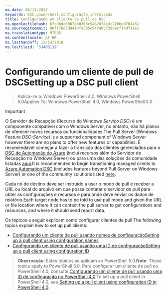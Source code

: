 ```yaml
---
ms.date: 06/12/2017
keywords: DSC,powershell,configuração,instalação
title: Configurando um cliente de pull de DSC
ms.openlocfilehash: b7cd6dc0087eb8368c5467df4c3c7266ed704451
ms.sourcegitcommit: 00ff76d7d9414fe585c04740b739b9cf14d711e1
ms.translationtype: MTE95
ms.contentlocale: pt-BR
ms.lasthandoff: 12/14/2018
ms.locfileid: "53400119"
---
```

# <a name="setting-up-a-dsc-pull-client"></a><span data-ttu-id="d5c35-103">Configurando um cliente de pull de DSC</span><span class="sxs-lookup"><span data-stu-id="d5c35-103">Setting up a DSC pull client</span></span>

> <span data-ttu-id="d5c35-104">Aplica-se a: Windows PowerShell 4.0, Windows PowerShell 5.0</span><span class="sxs-lookup"><span data-stu-id="d5c35-104">Applies To: Windows PowerShell 4.0, Windows PowerShell 5.0</span></span>

> [!IMPORTANT]
> <span data-ttu-id="d5c35-105">O Servidor de Recepção (Recurso do Windows *Serviço DSC*) é um componente compatível com o Windows Server, no entanto, não há planos de oferecer novos recursos ou funcionalidades.</span><span class="sxs-lookup"><span data-stu-id="d5c35-105">The Pull Server (Windows Feature *DSC-Service*) is a supported component of Windows Server however there are no plans to offer new features or capabilities.</span></span> <span data-ttu-id="d5c35-106">É recomendável começar a fazer a transição dos clientes gerenciados para o [DSC de Automação do Azure](/azure/automation/automation-dsc-getting-started) (inclui recursos além do Servidor de Recepção no Windows Server) ou para uma das soluções da comunidade listadas [aqui](pullserver.md#community-solutions-for-pull-service).</span><span class="sxs-lookup"><span data-stu-id="d5c35-106">It is recommended to begin transitioning managed clients to [Azure Automation DSC](/azure/automation/automation-dsc-getting-started) (includes features beyond Pull Server on Windows Server) or one of the community solutions listed [here](pullserver.md#community-solutions-for-pull-service).</span></span>

<span data-ttu-id="d5c35-107">Cada nó de destino deve ser instruído a usar o modo de pull e receber a URL ou local do arquivo em que possa contatar o servidor de pull para obter as configurações e recursos e para onde deve enviar os dados de relatório.</span><span class="sxs-lookup"><span data-stu-id="d5c35-107">Each target node has to be told to use pull mode and given the URL or file location where it can contact the pull server to get configurations and resources, and where it should send report data.</span></span>

<span data-ttu-id="d5c35-108">Os tópicos a seguir explicam como configurar clientes de pull:</span><span class="sxs-lookup"><span data-stu-id="d5c35-108">The following topics explain how to set up pull clients:</span></span>

* [<span data-ttu-id="d5c35-109">Configurando um cliente de pull usando nomes de configuração</span><span class="sxs-lookup"><span data-stu-id="d5c35-109">Setting up a pull client using configuration names</span></span>](pullClientConfigNames.md)
* [<span data-ttu-id="d5c35-110">Configurando um cliente de pull usando uma ID de configuração</span><span class="sxs-lookup"><span data-stu-id="d5c35-110">Setting up a pull client using configuration ID</span></span>](pullClientConfigID.md)

> <span data-ttu-id="d5c35-111">**Observação**: Estes tópicos se aplicam ao PowerShell 5.0.</span><span class="sxs-lookup"><span data-stu-id="d5c35-111">**Note**: These topics apply to PowerShell 5.0.</span></span> <span data-ttu-id="d5c35-112">Para configurar um cliente de pull no PowerShell 4.0, consulte [Configurando um cliente de pull usando uma ID de configuração no PowerShell 4.0](pullClientConfigID4.md).</span><span class="sxs-lookup"><span data-stu-id="d5c35-112">To set up a pull client in PowerShell 4.0, see [Setting up a pull client using configuration ID in PowerShell 4.0](pullClientConfigID4.md).</span></span>